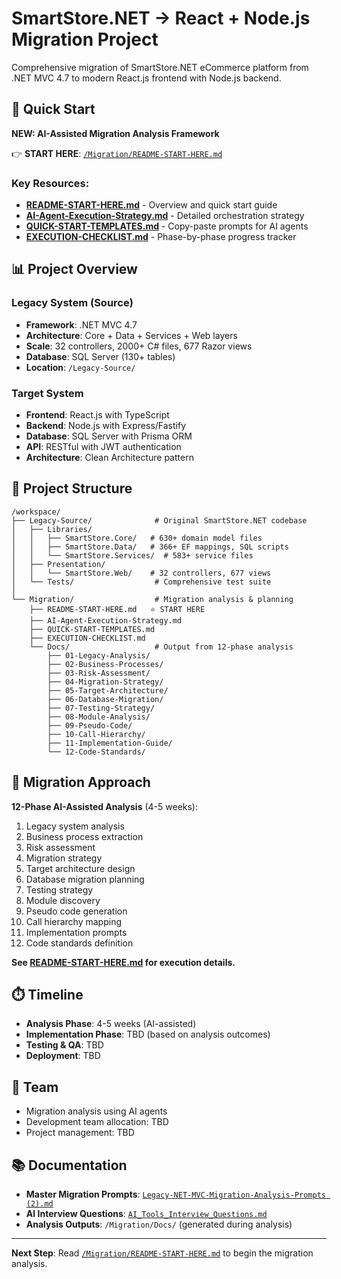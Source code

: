 # SmartStore.NET → React + Node.js Migration Project

Comprehensive migration of SmartStore.NET eCommerce platform from .NET MVC 4.7 to modern React.js frontend with Node.js backend.

## 🚀 Quick Start

**NEW: AI-Assisted Migration Analysis Framework**

👉 **START HERE**: [`/Migration/README-START-HERE.md`](/Migration/README-START-HERE.md)

### Key Resources:
- **[README-START-HERE.md](/Migration/README-START-HERE.md)** - Overview and quick start guide
- **[AI-Agent-Execution-Strategy.md](/Migration/AI-Agent-Execution-Strategy.md)** - Detailed orchestration strategy  
- **[QUICK-START-TEMPLATES.md](/Migration/QUICK-START-TEMPLATES.md)** - Copy-paste prompts for AI agents
- **[EXECUTION-CHECKLIST.md](/Migration/EXECUTION-CHECKLIST.md)** - Phase-by-phase progress tracker

## 📊 Project Overview

### Legacy System (Source)
- **Framework**: .NET MVC 4.7
- **Architecture**: Core + Data + Services + Web layers
- **Scale**: 32 controllers, 2000+ C# files, 677 Razor views
- **Database**: SQL Server (130+ tables)
- **Location**: `/Legacy-Source/`

### Target System
- **Frontend**: React.js with TypeScript
- **Backend**: Node.js with Express/Fastify
- **Database**: SQL Server with Prisma ORM
- **API**: RESTful with JWT authentication
- **Architecture**: Clean Architecture pattern

## 📁 Project Structure

```
/workspace/
├── Legacy-Source/              # Original SmartStore.NET codebase
│   ├── Libraries/
│   │   ├── SmartStore.Core/   # 630+ domain model files
│   │   ├── SmartStore.Data/   # 366+ EF mappings, SQL scripts
│   │   └── SmartStore.Services/  # 583+ service files
│   ├── Presentation/
│   │   └── SmartStore.Web/    # 32 controllers, 677 views
│   └── Tests/                  # Comprehensive test suite
│
└── Migration/                  # Migration analysis & planning
    ├── README-START-HERE.md   ⭐ START HERE
    ├── AI-Agent-Execution-Strategy.md
    ├── QUICK-START-TEMPLATES.md
    ├── EXECUTION-CHECKLIST.md
    └── Docs/                   # Output from 12-phase analysis
        ├── 01-Legacy-Analysis/
        ├── 02-Business-Processes/
        ├── 03-Risk-Assessment/
        ├── 04-Migration-Strategy/
        ├── 05-Target-Architecture/
        ├── 06-Database-Migration/
        ├── 07-Testing-Strategy/
        ├── 08-Module-Analysis/
        ├── 09-Pseudo-Code/
        ├── 10-Call-Hierarchy/
        ├── 11-Implementation-Guide/
        └── 12-Code-Standards/
```

## 🎯 Migration Approach

**12-Phase AI-Assisted Analysis** (4-5 weeks):
1. Legacy system analysis
2. Business process extraction
3. Risk assessment
4. Migration strategy
5. Target architecture design
6. Database migration planning
7. Testing strategy
8. Module discovery
9. Pseudo code generation
10. Call hierarchy mapping
11. Implementation prompts
12. Code standards definition

**See [README-START-HERE.md](/Migration/README-START-HERE.md) for execution details.**

## ⏱️ Timeline

- **Analysis Phase**: 4-5 weeks (AI-assisted)
- **Implementation Phase**: TBD (based on analysis outcomes)
- **Testing & QA**: TBD
- **Deployment**: TBD

## 👥 Team

- Migration analysis using AI agents
- Development team allocation: TBD
- Project management: TBD

## 📚 Documentation

- **Master Migration Prompts**: [`Legacy-NET-MVC-Migration-Analysis-Prompts (2).md`](/Legacy-NET-MVC-Migration-Analysis-Prompts%20(2).md)
- **AI Interview Questions**: [`AI_Tools_Interview_Questions.md`](/AI_Tools_Interview_Questions.md)
- **Analysis Outputs**: `/Migration/Docs/` (generated during analysis)

---

**Next Step**: Read [`/Migration/README-START-HERE.md`](/Migration/README-START-HERE.md) to begin the migration analysis.
